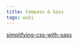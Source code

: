 ```yaml
---
title: Compass & Sass
tags: wiki
---
```


[simplifying-css-with-sass](http://www.slideshare.net/tdreyno/simplifying-css-with-sass)

